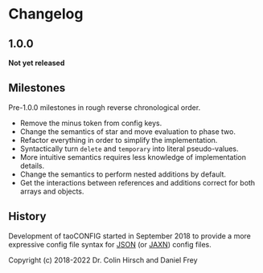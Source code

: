 # Changelog

## 1.0.0

**Not yet released**

## Milestones

Pre-1.0.0 milestones in rough reverse chronological order.

* Remove the minus token from config keys.
* Change the semantics of star and move evaluation to phase two.
* Refactor everything in order to simplify the implementation.
* Syntactically turn `delete` and `temporary` into literal pseudo-values.
* More intuitive semantics requires less knowledge of implementation details.
* Change the semantics to perform nested additions by default.
* Get the interactions between references and additions correct for both arrays and objects.

## History

Development of taoCONFIG started in September 2018 to provide a more expressive config file syntax for [JSON] (or [JAXN]) config files.

Copyright (c) 2018-2022 Dr. Colin Hirsch and Daniel Frey

[JAXN]: https://github.com/stand-art/jaxn
[JSON]: https://tools.ietf.org/html/rfc8259
